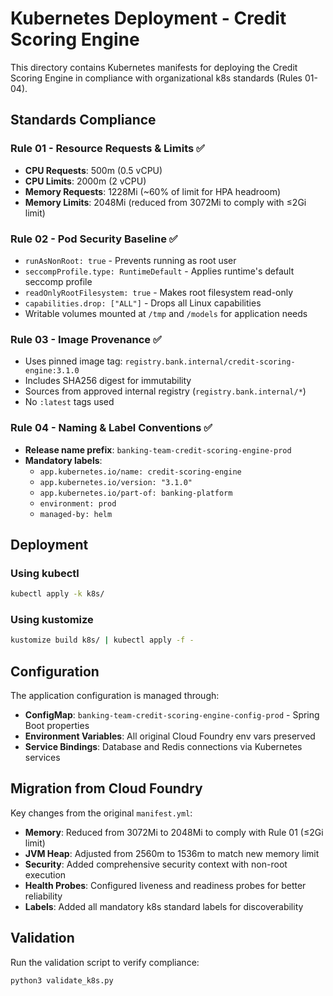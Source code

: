 # Kubernetes Deployment - Credit Scoring Engine

This directory contains Kubernetes manifests for deploying the Credit Scoring Engine in compliance with organizational k8s standards (Rules 01-04).

## Standards Compliance

### Rule 01 - Resource Requests & Limits ✅
- **CPU Requests**: 500m (0.5 vCPU)
- **CPU Limits**: 2000m (2 vCPU) 
- **Memory Requests**: 1228Mi (~60% of limit for HPA headroom)
- **Memory Limits**: 2048Mi (reduced from 3072Mi to comply with ≤2Gi limit)

### Rule 02 - Pod Security Baseline ✅
- `runAsNonRoot: true` - Prevents running as root user
- `seccompProfile.type: RuntimeDefault` - Applies runtime's default seccomp profile
- `readOnlyRootFilesystem: true` - Makes root filesystem read-only
- `capabilities.drop: ["ALL"]` - Drops all Linux capabilities
- Writable volumes mounted at `/tmp` and `/models` for application needs

### Rule 03 - Image Provenance ✅
- Uses pinned image tag: `registry.bank.internal/credit-scoring-engine:3.1.0`
- Includes SHA256 digest for immutability
- Sources from approved internal registry (`registry.bank.internal/*`)
- No `:latest` tags used

### Rule 04 - Naming & Label Conventions ✅
- **Release name prefix**: `banking-team-credit-scoring-engine-prod`
- **Mandatory labels**:
  - `app.kubernetes.io/name: credit-scoring-engine`
  - `app.kubernetes.io/version: "3.1.0"`
  - `app.kubernetes.io/part-of: banking-platform`
  - `environment: prod`
  - `managed-by: helm`

## Deployment

### Using kubectl
```bash
kubectl apply -k k8s/
```

### Using kustomize
```bash
kustomize build k8s/ | kubectl apply -f -
```

## Configuration

The application configuration is managed through:
- **ConfigMap**: `banking-team-credit-scoring-engine-config-prod` - Spring Boot properties
- **Environment Variables**: All original Cloud Foundry env vars preserved
- **Service Bindings**: Database and Redis connections via Kubernetes services

## Migration from Cloud Foundry

Key changes from the original `manifest.yml`:
- **Memory**: Reduced from 3072Mi to 2048Mi to comply with Rule 01 (≤2Gi limit)
- **JVM Heap**: Adjusted from 2560m to 1536m to match new memory limit
- **Security**: Added comprehensive security context with non-root execution
- **Health Probes**: Configured liveness and readiness probes for better reliability
- **Labels**: Added all mandatory k8s standard labels for discoverability

## Validation

Run the validation script to verify compliance:
```bash
python3 validate_k8s.py
```
